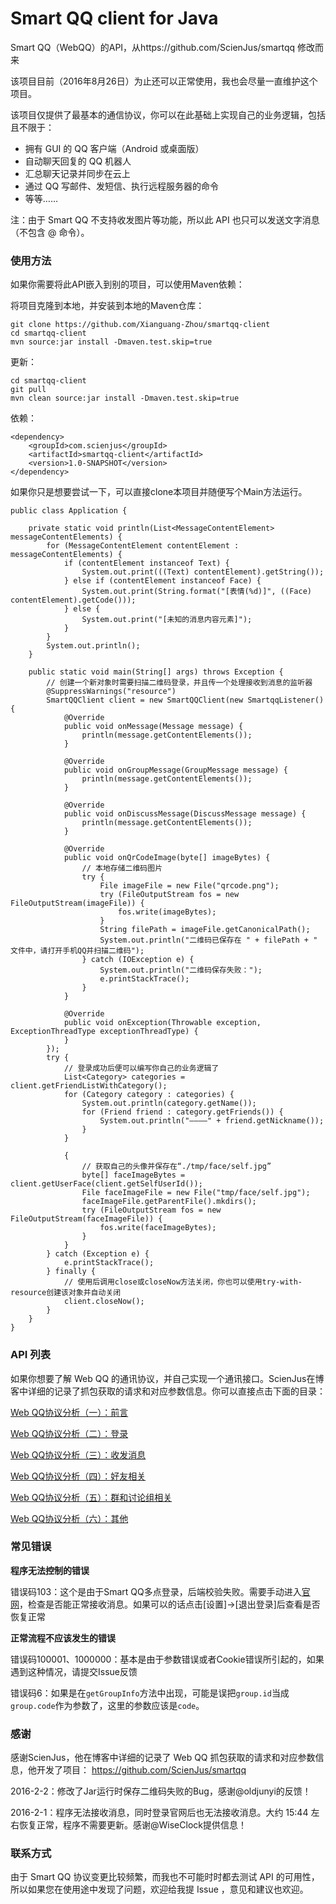 # Smart QQ client for Java

Smart QQ（WebQQ）的API，从https://github.com/ScienJus/smartqq 修改而来

该项目目前（2016年8月26日）为止还可以正常使用，我也会尽量一直维护这个项目。

该项目仅提供了最基本的通信协议，你可以在此基础上实现自己的业务逻辑，包括且不限于：

- 拥有 GUI 的 QQ 客户端（Android 或桌面版）
- 自动聊天回复的 QQ 机器人
- 汇总聊天记录并同步在云上
- 通过 QQ 写邮件、发短信、执行远程服务器的命令
- 等等……

注：由于 Smart QQ 不支持收发图片等功能，所以此 API 也只可以发送文字消息（不包含 @ 命令）。

### 使用方法

如果你需要将此API嵌入到别的项目，可以使用Maven依赖：

将项目克隆到本地，并安装到本地的Maven仓库：

```
git clone https://github.com/Xianguang-Zhou/smartqq-client
cd smartqq-client
mvn source:jar install -Dmaven.test.skip=true
```

更新：

```
cd smartqq-client
git pull
mvn clean source:jar install -Dmaven.test.skip=true
```

依赖：

```
<dependency>
    <groupId>com.scienjus</groupId>
    <artifactId>smartqq-client</artifactId>
    <version>1.0-SNAPSHOT</version>
</dependency>
```

如果你只是想要尝试一下，可以直接clone本项目并随便写个Main方法运行。

```
public class Application {

	private static void println(List<MessageContentElement> messageContentElements) {
		for (MessageContentElement contentElement : messageContentElements) {
			if (contentElement instanceof Text) {
				System.out.print(((Text) contentElement).getString());
			} else if (contentElement instanceof Face) {
				System.out.print(String.format("[表情(%d)]", ((Face) contentElement).getCode()));
			} else {
				System.out.print("[未知的消息内容元素]");
			}
		}
		System.out.println();
	}

	public static void main(String[] args) throws Exception {
		// 创建一个新对象时需要扫描二维码登录，并且传一个处理接收到消息的监听器
		@SuppressWarnings("resource")
		SmartQQClient client = new SmartQQClient(new SmartqqListener() {
			@Override
			public void onMessage(Message message) {
				println(message.getContentElements());
			}

			@Override
			public void onGroupMessage(GroupMessage message) {
				println(message.getContentElements());
			}

			@Override
			public void onDiscussMessage(DiscussMessage message) {
				println(message.getContentElements());
			}

			@Override
			public void onQrCodeImage(byte[] imageBytes) {
				// 本地存储二维码图片
				try {
					File imageFile = new File("qrcode.png");
					try (FileOutputStream fos = new FileOutputStream(imageFile)) {
						fos.write(imageBytes);
					}
					String filePath = imageFile.getCanonicalPath();
					System.out.println("二维码已保存在 " + filePath + " 文件中，请打开手机QQ并扫描二维码");
				} catch (IOException e) {
					System.out.println("二维码保存失败：");
					e.printStackTrace();
				}
			}

			@Override
			public void onException(Throwable exception, ExceptionThreadType exceptionThreadType) {
			}
		});
		try {
			// 登录成功后便可以编写你自己的业务逻辑了
			List<Category> categories = client.getFriendListWithCategory();
			for (Category category : categories) {
				System.out.println(category.getName());
				for (Friend friend : category.getFriends()) {
					System.out.println("————" + friend.getNickname());
				}
			}
			
			{
				// 获取自己的头像并保存在“./tmp/face/self.jpg”
				byte[] faceImageBytes = client.getUserFace(client.getSelfUserId());
				File faceImageFile = new File("tmp/face/self.jpg");
				faceImageFile.getParentFile().mkdirs();
				try (FileOutputStream fos = new FileOutputStream(faceImageFile)) {
					fos.write(faceImageBytes);
				}
			}
		} catch (Exception e) {
			e.printStackTrace();
		} finally {
			// 使用后调用close或closeNow方法关闭，你也可以使用try-with-resource创建该对象并自动关闭
			client.closeNow();
		}
	}
}
```

### API 列表

如果你想要了解 Web QQ 的通讯协议，并自己实现一个通讯接口。ScienJus在博客中详细的记录了抓包获取的请求和对应参数信息。你可以直接点击下面的目录：

[Web QQ协议分析（一）：前言][1]

[Web QQ协议分析（二）：登录][2]

[Web QQ协议分析（三）：收发消息][3]

[Web QQ协议分析（四）：好友相关][4]

[Web QQ协议分析（五）：群和讨论组相关][5]

[Web QQ协议分析（六）：其他][6]

### 常见错误

**程序无法控制的错误**

错误码103：这个是由于Smart QQ多点登录，后端校验失败。需要手动进入[官网][7]，检查是否能正常接收消息。如果可以的话点击[设置]->[退出登录]后查看是否恢复正常

**正常流程不应该发生的错误**

错误码100001、1000000：基本是由于参数错误或者Cookie错误所引起的，如果遇到这种情况，请提交Issue反馈

错误码6：如果是在`getGroupInfo`方法中出现，可能是误把`group.id`当成`group.code`作为参数了，这里的参数应该是`code`。

### 感谢

感谢ScienJus，他在博客中详细的记录了 Web QQ 抓包获取的请求和对应参数信息，他开发了项目： https://github.com/ScienJus/smartqq

2016-2-2：修改了Jar运行时保存二维码失败的Bug，感谢@oldjunyi的反馈！

2016-2-1：程序无法接收消息，同时登录官网后也无法接收消息。大约 15:44 左右恢复正常，程序不需要更新。感谢@WiseClock提供信息！

### 联系方式

由于 Smart QQ 协议变更比较频繁，而我也不可能时时都去测试 API 的可用性，所以如果您在使用途中发现了问题，欢迎给我提 Issue ，意见和建议也欢迎。

[1]: http://www.scienjus.com/webqq-analysis-1/
[2]: http://www.scienjus.com/webqq-analysis-2/
[3]: http://www.scienjus.com/webqq-analysis-3/
[4]: http://www.scienjus.com/webqq-analysis-4/
[5]: http://www.scienjus.com/webqq-analysis-5/
[6]: http://www.scienjus.com/webqq-analysis-6/
[7]: http://w.qq.com
